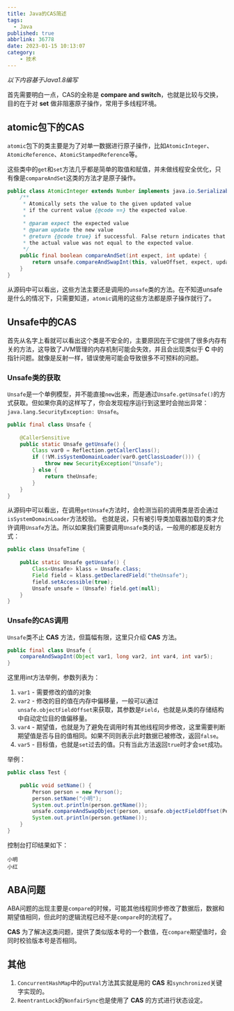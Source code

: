 ```yaml
---
title: Java的CAS简述
tags:
  - Java
published: true
abbrlink: 36778
date: 2023-01-15 10:13:07
category:
	- 技术
---
```

*以下内容基于Java1.8编写*

首先需要明白一点，CAS的全称是 __compare and switch__，也就是比较与交换，目的在于对 __set__ 做非阻塞原子操作，常用于多线程环境。

## atomic包下的CAS

`atomic`包下的类主要是为了对单一数据进行原子操作，比如`AtomicInteger`、`AtomicReference`、`AtomicStampedReference`等。

这些类中的`get`和`set`方法几乎都是简单的取值和赋值，并未做线程安全优化，只有像是`compareAndSet`这类的方法才是原子操作。

```java
public class AtomicInteger extends Number implements java.io.Serializable {
    /**
     * Atomically sets the value to the given updated value
     * if the current value {@code ==} the expected value.
     *
     * @param expect the expected value
     * @param update the new value
     * @return {@code true} if successful. False return indicates that
     * the actual value was not equal to the expected value.
     */
    public final boolean compareAndSet(int expect, int update) {
        return unsafe.compareAndSwapInt(this, valueOffset, expect, update);
    }
}
```

从源码中可以看出，这些方法主要还是调用的`unsafe`类的方法。在不知道unsafe是什么的情况下，只需要知道，`atomic`调用的这些方法都是原子操作就行了。

## Unsafe中的CAS

首先从名字上看就可以看出这个类是不安全的，主要原因在于它提供了很多内存有关的方法，这导致了JVM管理的内存机制可能会失效，并且会出现类似于 __C__ 中的指针问题。就像是反射一样，错误使用可能会导致很多不可预料的问题。

### Unsafe类的获取

`Unsafe`是一个单例模型，并不能直接`new`出来，而是通过`Unsafe.getUnsafe()`的方式获取。但如果你真的这样写了，你会发现程序运行到这里时会抛出异常：`java.lang.SecurityException: Unsafe`。

```java
public final class Unsafe {
    
    @CallerSensitive
    public static Unsafe getUnsafe() {
        Class var0 = Reflection.getCallerClass();
        if (!VM.isSystemDomainLoader(var0.getClassLoader())) {
            throw new SecurityException("Unsafe");
        } else {
            return theUnsafe;
        }
    }
}
```

从源码中可以看出，在调用`getUnsafe`方法时，会检测当前的调用类是否会通过`isSystemDomainLoader`方法校验。
也就是说，只有被引导类加载器加载的类才允许调用`Unsafe`方法。所以如果我们需要调用`Unsafe`类的话，一般用的都是反射方式：

```java
public class UnsafeTime {
    
    public static Unsafe getUnsafe() {
        Class<Unsafe> klass = Unsafe.class;
        Field field = klass.getDeclaredField("theUnsafe");
        field.setAccessible(true);
        Unsafe unsafe = (Unsafe) field.get(null);
    }
}
```

### Unsafe的CAS调用

`Unsafe`类不止 __CAS__ 方法，但篇幅有限，这里只介绍 __CAS__ 方法。

```java
public final class Unsafe {
    compareAndSwapInt(Object var1, long var2, int var4, int var5);
}
```

这里用int方法举例，参数列表为：

1. `var1` - 需要修改的值的对象
2. `var2` - 修改的目的值在内存中偏移量，一般可以通过`unsafe.objectFieldOffset`来获取，其参数是`Field`，也就是从类的存储结构中自动定位目的值偏移量。
3. `var4` - 期望值，也就是为了避免在调用时有其他线程同步修改，这里需要判断期望值是否与目的值相同。如果不同则表示此时数据已被修改，返回`false`。
4. `var5` - 目标值，也就是`set`过去的值。只有当此方法返回`true`时才会`set`成功。

举例：

```java
public class Test {
    
    public void setName() {
        Person person = new Person();
        person.setName("小明");
        System.out.println(person.getName());
        unsafe.compareAndSwapObject(person, unsafe.objectFieldOffset(Person.class.getDeclaredField("name")), "小明", "小红");
        System.out.println(person.getName());
    }
}
```

控制台打印结果如下：

```text
小明
小红
```

## ABA问题

ABA问题的出现主要是`compare`的时候，可能其他线程同步修改了数据后，数据和期望值相同，但此时的逻辑流程已经不是`compare`时的流程了。

__CAS__ 为了解决这类问题，提供了类似版本号的一个数值，在`compare`期望值时，会同时校验版本号是否相同。

## 其他

1. `ConcurrentHashMap`中的`putVal`方法其实就是用的 __CAS__ 和`synchronized`关键字实现的。
2. `ReentrantLock`的`NonfairSync`也是使用了 __CAS__ 的方式进行状态设定。